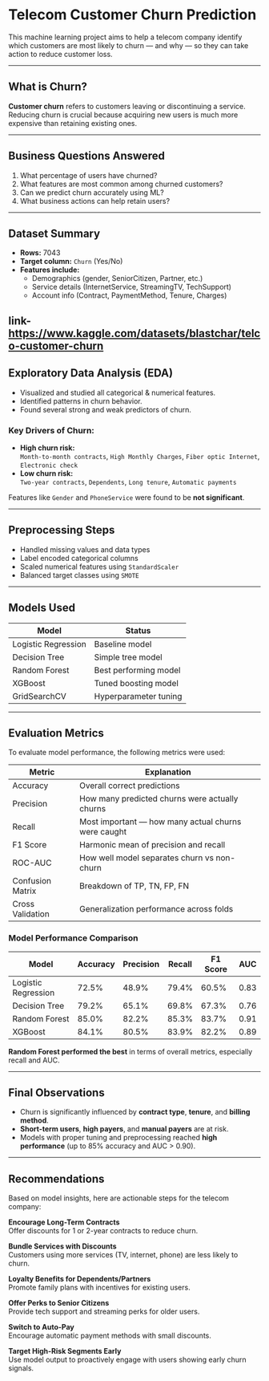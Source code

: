 # Telecom Customer Churn Prediction

This machine learning project aims to help a telecom company identify which customers are most likely to churn — and why — so they can take action to reduce customer loss.

---

##  What is Churn?

**Customer churn** refers to customers leaving or discontinuing a service. Reducing churn is crucial because acquiring new users is much more expensive than retaining existing ones.

---

## Business Questions Answered

1. What percentage of users have churned?
2. What features are most common among churned customers?
3. Can we predict churn accurately using ML?
4. What business actions can help retain users?

---

## Dataset Summary

- **Rows:** 7043
- **Target column:** `Churn` (Yes/No)
- **Features include:**
  - Demographics (gender, SeniorCitizen, Partner, etc.)
  - Service details (InternetService, StreamingTV, TechSupport)
  - Account info (Contract, PaymentMethod, Tenure, Charges)

**link**-https://www.kaggle.com/datasets/blastchar/telco-customer-churn
---

##  Exploratory Data Analysis (EDA)

- Visualized and studied all categorical & numerical features.
- Identified patterns in churn behavior.
- Found several strong and weak predictors of churn.

### Key Drivers of Churn:
- **High churn risk:**  
  `Month-to-month contracts`, `High Monthly Charges`, `Fiber optic Internet`, `Electronic check`
- **Low churn risk:**  
  `Two-year contracts`, `Dependents`, `Long tenure`, `Automatic payments`

Features like `Gender` and `PhoneService` were found to be **not significant**.

---

##  Preprocessing Steps

- Handled missing values and data types
- Label encoded categorical columns
- Scaled numerical features using `StandardScaler`
- Balanced target classes using `SMOTE`

---

##  Models Used

| Model               | Status              |
|---------------------|---------------------|
| Logistic Regression | Baseline model      |
| Decision Tree       | Simple tree model   |
| Random Forest       | Best performing model |
| XGBoost             | Tuned boosting model |
| GridSearchCV        | Hyperparameter tuning |

---

##  Evaluation Metrics

To evaluate model performance, the following metrics were used:

| Metric        | Explanation                                                                 |
|---------------|-----------------------------------------------------------------------------|
| Accuracy      | Overall correct predictions                                                 |
| Precision     | How many predicted churns were actually churns                              |
| Recall        | Most important — how many actual churns were caught                         |
| F1 Score      | Harmonic mean of precision and recall                                       |
| ROC-AUC       | How well model separates churn vs non-churn                                 |
| Confusion Matrix | Breakdown of TP, TN, FP, FN                                              |
| Cross Validation | Generalization performance across folds                                  |

###  Model Performance Comparison

| Model               | Accuracy | Precision | Recall | F1 Score | AUC    |
|---------------------|----------|-----------|--------|----------|--------|
| Logistic Regression | 72.5%    | 48.9%     | 79.4%  | 60.5%    | 0.83   |
| Decision Tree       | 79.2%    | 65.1%     | 69.8%  | 67.3%    | 0.76   |
| Random Forest       | 85.0%    | 82.2%     | 85.3%  | 83.7%    | 0.91   |
| XGBoost             | 84.1%    | 80.5%     | 83.9%  | 82.2%    | 0.89   |

 **Random Forest performed the best** in terms of overall metrics, especially recall and AUC.

---

##  Final Observations

- Churn is significantly influenced by **contract type**, **tenure**, and **billing method**.
- **Short-term users**, **high payers**, and **manual payers** are at risk.
- Models with proper tuning and preprocessing reached **high performance** (up to 85% accuracy and AUC > 0.90).

---

##  Recommendations

Based on model insights, here are actionable steps for the telecom company:

 **Encourage Long-Term Contracts**  
 Offer discounts for 1 or 2-year contracts to reduce churn.

 **Bundle Services with Discounts**  
  Customers using more services (TV, internet, phone) are less likely to churn.

 **Loyalty Benefits for Dependents/Partners**  
  Promote family plans with incentives for existing users.

 **Offer Perks to Senior Citizens**  
  Provide tech support and streaming perks for older users.

 **Switch to Auto-Pay**  
  Encourage automatic payment methods with small discounts.

 **Target High-Risk Segments Early**  
  Use model output to proactively engage with users showing early churn signals.
